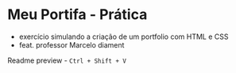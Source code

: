 # Meu Portifa - Prática
- exercício simulando a criação de um portfolio com HTML e CSS 
- feat. professor Marcelo diament

Readme preview - ``Ctrl + Shift + V``